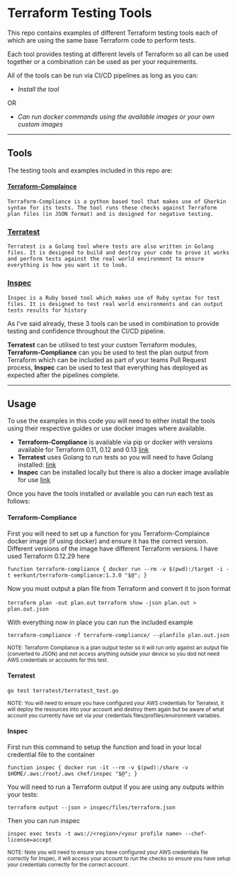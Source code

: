 # Terraform Testing Tools

This repo contains examples of different Terraform testing tools each of which are using the same base Terraform code to perform tests.

Each tool provides testing at different levels of Terraform so all can be used together or a combination can be used as per your requirements.

All of the tools can be run via CI/CD pipelines as long as you can:

* *Install the tool*

OR 

* *Can run docker commands using the available images or your own custom images*

---
## Tools 

The testing tools and examples included in this repo are:

#### [Terraform-Complaince](https://github.com/eerkunt/terraform-compliance)

    Terraform-Compliance is a python based tool that makes use of Gherkin syntax for its tests. The tool runs these checks against Terraform plan files (in JSON format) and is designed for negative testing.


### [Terratest](https://github.com/gruntwork-io/terratest)
  
    Terratest is a Golang tool where tests are also written in Golang files. It is designed to build and destroy your code to prove it works and perform tests against the real world environment to ensure everything is how you want it to look.
  

### [Inspec](https://github.com/inspec/inspec-aws)
  
    Inspec is a Ruby based tool which makes use of Ruby syntax for test files. It is designed to test real world environments and can output tests results for history
  

As I've said already, these 3 tools can be used in combination to provide testing and confidence throughout the CI/CD pipeline. 

**Terratest** can be utilised to test your custom Terraform modules, **Terraform-Compliance** can you be used to test the plan output from Terraform which can be included as part of your teams Pull Request process, **Inspec** can be used to test that everything has deployed as expected after the pipelines complete.

---

## Usage

To use the examples in this code you will need to either install the tools using their respective guides or use docker images where available.

* **Terraform-Compliance** is available via pip or docker with versions available for Terraform 0.11, 0.12 and 0.13 [link](https://terraform-compliance.com/pages/installation/)
* **Terratest** uses Golang to run tests so you will need to have Golang installed: [link](https://golang.org/doc/install#install)
* **Inspec** can be installed locally but there is also a docker image available for use [link](https://github.com/inspec/inspec#usage-via-docker)


Once you have the tools installed or available you can run each test as follows:

#### **Terraform-Compliance**

First you will need to set up a function for you Terraform-Complaince docker image (if using docker) and ensure it has the correct version. Different versions of the image have different Terraform versions. I have used Terraform 0.12.29 here

`function terraform-compliance { docker run --rm -v $(pwd):/target -i -t eerkunt/terraform-compliance:1.3.0 "$@"; }`

Now you must output a plan file from Terraform and convert it to json format

`terraform plan -out plan.out`
`terraform show -json plan.out > plan.out.json`


With everything now in place you can run the included example

`terraform-compliance -f terraform-compliance/ --planfile plan.out.json`

  <sub>NOTE:
    Terraform Compliance is a plan output tester so it will run only against an output file (converted to JSON) and not access anything outside your device so you dod not need AWS credentials or accounts for this test.<sub>

#### **Terratest**

`go test terratest/terratest_test.go`

  <sub>NOTE:
    You will need to ensure you have configured your AWS credentials for Terratest, it will deploy the resources into your account and destroy them again but be aware of what account you currently have set via your credentials files/profiles/environment variables.<sub>

#### **Inspec**

First run this command to setup the function and load in your local credential file to the container

`function inspec { docker run -it --rm -v $(pwd):/share -v $HOME/.aws:/root/.aws chef/inspec "$@"; }`

You will need to run a Terraform output if you are using any outputs within your tests:

`terraform output --json > inspec/files/terraform.json`

Then you can run inspec

`inspec exec tests -t aws://<region>/<your profile name> --chef-license=accept`

  <sub>NOTE:
    Note you will need to ensure you have configured your AWS credentials file correctly for Inspec, it will access your account to run the checks so ensure you have setup your credentials correctly for the correct account.<sub>
